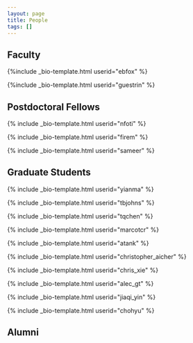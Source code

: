 ```yaml
---
layout: page
title: People
tags: []
---
```


## Faculty
{%include _bio-template.html userid="ebfox" %}

{%include _bio-template.html userid="guestrin" %}

## Postdoctoral Fellows

{% include _bio-template.html userid="nfoti" %}

{% include _bio-template.html userid="firem" %}

{% include _bio-template.html userid="sameer" %}


## Graduate Students

{% include _bio-template.html userid="yianma" %}

{% include _bio-template.html userid="tbjohns" %}

{% include _bio-template.html userid="tqchen" %}

{% include _bio-template.html userid="marcotcr" %}

{% include _bio-template.html userid="atank" %}

{% include _bio-template.html userid="christopher_aicher" %}

{% include _bio-template.html userid="chris_xie" %}

{% include _bio-template.html userid="alec_gt" %}

{% include _bio-template.html userid="jiaqi_yin" %}

{% include _bio-template.html userid="chohyu" %}


<!--- ## Undergraduate Students --->

## Alumni
